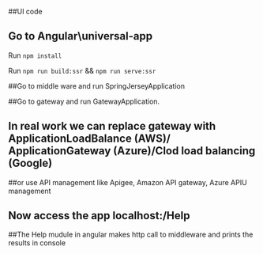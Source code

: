 ##UI code 
## Go to Angular\universal-app
Run `npm install`

Run `npm run build:ssr` && `npm run serve:ssr`

##Go to middle ware and run SpringJerseyApplication


##Go to gateway and run GatewayApplication. 
## In real work we can replace gateway with ApplicationLoadBalance (AWS)/ ApplicationGateway (Azure)/Clod load balancing (Google) 
##or use API management like Apigee, Amazon API gateway, Azure APIU management

## Now access the app localhost:<gatewayport>/Help

##The Help mudule in angular makes http call to middleware and prints the results in console
